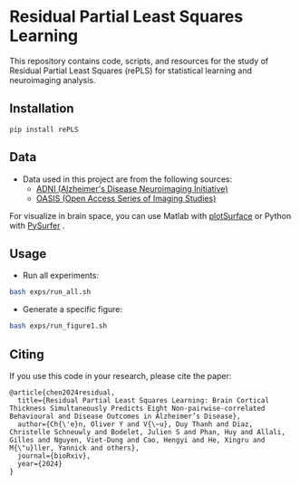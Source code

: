 # Residual Partial Least Squares Learning

This repository contains code, scripts, and resources for the study of Residual Partial Least Squares (rePLS) for statistical learning and neuroimaging analysis.


## Installation
```
pip install rePLS
```

## Data

- Data used in this project are from the following sources:
  - [ADNI (Alzheimer's Disease Neuroimaging Initiative)](https://adni.loni.usc.edu/)
  - [OASIS (Open Access Series of Imaging Studies)](https://www.oasis-brains.org/)

For visualize in brain space, you can use Matlab with [plotSurface](https://github.com/thanhvd18/plotSurface) or Python with [PySurfer](https://pysurfer.github.io/) .

## Usage
 - Run all experiments:
```bash
bash exps/run_all.sh
```
 - Generate a specific figure:
```bash
bash exps/run_figure1.sh
```


## Citing

If you use this code in your research, please cite the paper:

```
@article{chen2024residual,
  title={Residual Partial Least Squares Learning: Brain Cortical Thickness Simultaneously Predicts Eight Non-pairwise-correlated Behavioural and Disease Outcomes in Alzheimer’s Disease},
  author={Ch{\'e}n, Oliver Y and V{\~u}, Duy Thanh and Diaz, Christelle Schneuwly and Bodelet, Julien S and Phan, Huy and Allali, Gilles and Nguyen, Viet-Dung and Cao, Hengyi and He, Xingru and M{\"u}ller, Yannick and others},
  journal={bioRxiv},
  year={2024}
}
```